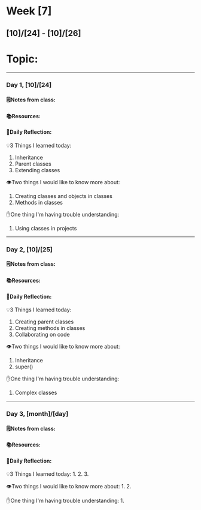 # Week [7]
## [10]/[24] - [10]/[26]

# Topic:

___

### Day 1, [10]/[24]

#### 🗒️Notes from class:

#### 📚Resources:


#### 💭Daily Reflection:

💡3 Things I learned today:
1. Inheritance
2. Parent classes
3. Extending classes

👁️Two things I would like to know more about:
1. Creating classes and objects in classes
2. Methods in classes

✋One thing I'm having trouble understanding:
1. Using classes in projects


___

### Day 2, [10]/[25] 

#### 🗒️Notes from class:

#### 📚Resources:


#### 💭Daily Reflection:

💡3 Things I learned today:
1. Creating parent classes
2. Creating methods in classes
3. Collaborating on code

👁️Two things I would like to know more about:
1. Inheritance
2. super()

✋One thing I'm having trouble understanding:
1. Complex classes

___

### Day 3, [month]/[day]
#### 🗒️Notes from class:

#### 📚Resources:


#### 💭Daily Reflection:

💡3 Things I learned today:
1. 
2. 
3. 

👁️Two things I would like to know more about:
1. 
2. 

✋One thing I'm having trouble understanding:
1. 
 

